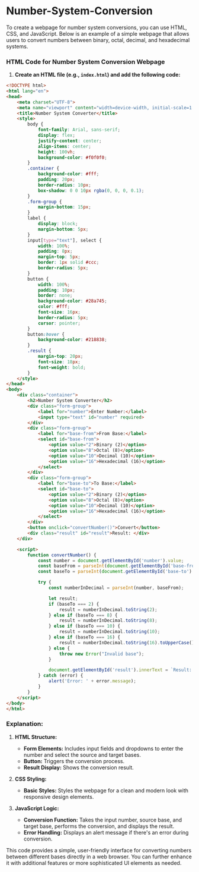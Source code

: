 # Number-System-Conversion


To create a webpage for number system conversions, you can use HTML, CSS, and JavaScript. Below is an example of a simple webpage that allows users to convert numbers between binary, octal, decimal, and hexadecimal systems.

### HTML Code for Number System Conversion Webpage

1. **Create an HTML file (e.g., `index.html`) and add the following code:**

```html
<!DOCTYPE html>
<html lang="en">
<head>
    <meta charset="UTF-8">
    <meta name="viewport" content="width=device-width, initial-scale=1.0">
    <title>Number System Converter</title>
    <style>
        body {
            font-family: Arial, sans-serif;
            display: flex;
            justify-content: center;
            align-items: center;
            height: 100vh;
            background-color: #f0f0f0;
        }
        .container {
            background-color: #fff;
            padding: 20px;
            border-radius: 10px;
            box-shadow: 0 0 10px rgba(0, 0, 0, 0.1);
        }
        .form-group {
            margin-bottom: 15px;
        }
        label {
            display: block;
            margin-bottom: 5px;
        }
        input[type="text"], select {
            width: 100%;
            padding: 8px;
            margin-top: 5px;
            border: 1px solid #ccc;
            border-radius: 5px;
        }
        button {
            width: 100%;
            padding: 10px;
            border: none;
            background-color: #28a745;
            color: #fff;
            font-size: 16px;
            border-radius: 5px;
            cursor: pointer;
        }
        button:hover {
            background-color: #218838;
        }
        .result {
            margin-top: 20px;
            font-size: 18px;
            font-weight: bold;
        }
    </style>
</head>
<body>
    <div class="container">
        <h2>Number System Converter</h2>
        <div class="form-group">
            <label for="number">Enter Number:</label>
            <input type="text" id="number" required>
        </div>
        <div class="form-group">
            <label for="base-from">From Base:</label>
            <select id="base-from">
                <option value="2">Binary (2)</option>
                <option value="8">Octal (8)</option>
                <option value="10">Decimal (10)</option>
                <option value="16">Hexadecimal (16)</option>
            </select>
        </div>
        <div class="form-group">
            <label for="base-to">To Base:</label>
            <select id="base-to">
                <option value="2">Binary (2)</option>
                <option value="8">Octal (8)</option>
                <option value="10">Decimal (10)</option>
                <option value="16">Hexadecimal (16)</option>
            </select>
        </div>
        <button onclick="convertNumber()">Convert</button>
        <div class="result" id="result">Result: </div>
    </div>

    <script>
        function convertNumber() {
            const number = document.getElementById('number').value;
            const baseFrom = parseInt(document.getElementById('base-from').value);
            const baseTo = parseInt(document.getElementById('base-to').value);

            try {
                const numberInDecimal = parseInt(number, baseFrom);

                let result;
                if (baseTo === 2) {
                    result = numberInDecimal.toString(2);
                } else if (baseTo === 8) {
                    result = numberInDecimal.toString(8);
                } else if (baseTo === 10) {
                    result = numberInDecimal.toString(10);
                } else if (baseTo === 16) {
                    result = numberInDecimal.toString(16).toUpperCase();
                } else {
                    throw new Error("Invalid base");
                }

                document.getElementById('result').innerText = `Result: ${result}`;
            } catch (error) {
                alert('Error: ' + error.message);
            }
        }
    </script>
</body>
</html>
```

### Explanation:

1. **HTML Structure:**
   - **Form Elements:** Includes input fields and dropdowns to enter the number and select the source and target bases.
   - **Button:** Triggers the conversion process.
   - **Result Display:** Shows the conversion result.

2. **CSS Styling:**
   - **Basic Styles:** Styles the webpage for a clean and modern look with responsive design elements.

3. **JavaScript Logic:**
   - **Conversion Function:** Takes the input number, source base, and target base, performs the conversion, and displays the result.
   - **Error Handling:** Displays an alert message if there's an error during conversion.

This code provides a simple, user-friendly interface for converting numbers between different bases directly in a web browser. You can further enhance it with additional features or more sophisticated UI elements as needed.
